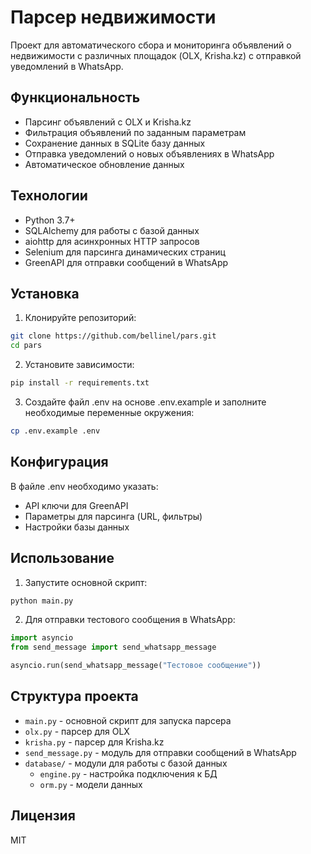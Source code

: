# Парсер недвижимости

Проект для автоматического сбора и мониторинга объявлений о недвижимости с различных площадок (OLX, Krisha.kz) с отправкой уведомлений в WhatsApp.

## Функциональность

- Парсинг объявлений с OLX и Krisha.kz
- Фильтрация объявлений по заданным параметрам
- Сохранение данных в SQLite базу данных
- Отправка уведомлений о новых объявлениях в WhatsApp
- Автоматическое обновление данных

## Технологии

- Python 3.7+
- SQLAlchemy для работы с базой данных
- aiohttp для асинхронных HTTP запросов
- Selenium для парсинга динамических страниц
- GreenAPI для отправки сообщений в WhatsApp

## Установка

1. Клонируйте репозиторий:
```bash
git clone https://github.com/bellinel/pars.git
cd pars
```

2. Установите зависимости:
```bash
pip install -r requirements.txt
```

3. Создайте файл .env на основе .env.example и заполните необходимые переменные окружения:
```bash
cp .env.example .env
```

## Конфигурация

В файле .env необходимо указать:
- API ключи для GreenAPI
- Параметры для парсинга (URL, фильтры)
- Настройки базы данных

## Использование

1. Запустите основной скрипт:
```bash
python main.py
```

2. Для отправки тестового сообщения в WhatsApp:
```python
import asyncio
from send_message import send_whatsapp_message

asyncio.run(send_whatsapp_message("Тестовое сообщение"))
```

## Структура проекта

- `main.py` - основной скрипт для запуска парсера
- `olx.py` - парсер для OLX
- `krisha.py` - парсер для Krisha.kz
- `send_message.py` - модуль для отправки сообщений в WhatsApp
- `database/` - модули для работы с базой данных
  - `engine.py` - настройка подключения к БД
  - `orm.py` - модели данных

## Лицензия

MIT 